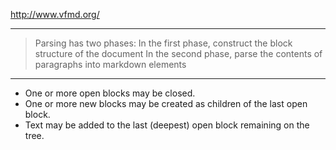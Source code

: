 http://www.vfmd.org/

---

> Parsing has two phases:
> In the first phase, construct the block structure of the document
> In the second phase, parse the contents of paragraphs into markdown elements

---

- One or more open blocks may be closed.
- One or more new blocks may be created as children of the last open block.
- Text may be added to the last (deepest) open block remaining on the tree.

